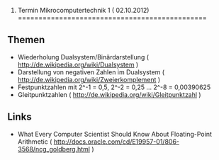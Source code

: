 1. Termin Mikrocomputertechnik 1 ( 02.10.2012)
==============================================

Themen
------
*   Wiederholung Dualsystem/Binärdarstellung ( http://de.wikipedia.org/wiki/Dualsystem )
*   Darstellung von negativen Zahlen im Dualsystem ( http://de.wikipedia.org/wiki/Zweierkomplement )
*   Festpunktzahlen mit 2^-1 = 0,5, 2^-2 = 0,25 ... 2^-8 = 0,00390625 
*   Gleitpunktzahlen ( http://de.wikipedia.org/wiki/Gleitpunktzahl )

Links
-----
*   What Every Computer Scientist Should Know About Floating-Point Arithmetic ( http://docs.oracle.com/cd/E19957-01/806-3568/ncg_goldberg.html )

